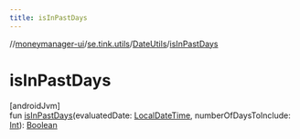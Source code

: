 ```yaml
---
title: isInPastDays
---
```

//[moneymanager-ui](../../../index.html)/[se.tink.utils](../index.html)/[DateUtils](index.html)/[isInPastDays](is-in-past-days.html)



# isInPastDays



[androidJvm]\
fun [isInPastDays](is-in-past-days.html)(evaluatedDate: [LocalDateTime](https://developer.android.com/reference/kotlin/java/time/LocalDateTime.html), numberOfDaysToInclude: [Int](https://kotlinlang.org/api/latest/jvm/stdlib/kotlin/-int/index.html)): [Boolean](https://kotlinlang.org/api/latest/jvm/stdlib/kotlin/-boolean/index.html)




